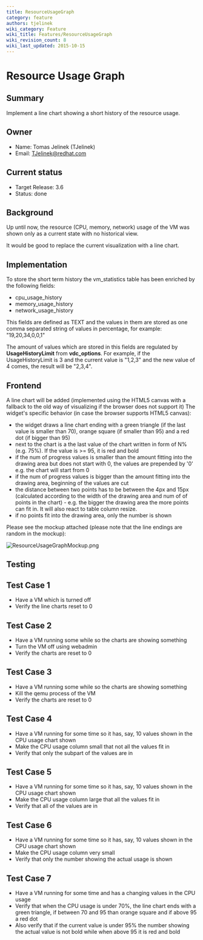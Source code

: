 ```yaml
---
title: ResourceUsageGraph
category: feature
authors: tjelinek
wiki_category: Feature
wiki_title: Features/ResourceUsageGraph
wiki_revision_count: 8
wiki_last_updated: 2015-10-15
---
```


# Resource Usage Graph

## Summary

Implement a line chart showing a short history of the resource usage.

## Owner

*   Name: Tomas Jelinek (TJelinek)
*   Email: <TJelinek@redhat.com>

## Current status

*   Target Release: 3.6
*   Status: done

## Background

Up until now, the resource (CPU, memory, network) usage of the VM was shown only as a current state with no historical view.

It would be good to replace the current visualization with a line chart.

## Implementation

To store the short term history the vm_statistics table has been enriched by the following fields:

*   cpu_usage_history
*   memory_usage_history
*   network_usage_history

This fields are defined as TEXT and the values in them are stored as one comma separated string of values in percentage, for example: "19,20,34,0,0,1"

The amount of values which are stored in this fields are regulated by **UsageHistoryLimit** from **vdc_options**. For example, if the UsageHistoryLimit is 3 and the current value is "1,2,3" and the new value of 4 comes, the result will be "2,3,4".

## Frontend

A line chart will be added (implemented using the HTML5 canvas with a fallback to the old way of visualizing if the browser does not support it) The widget's specific behavior (in case the browser supports HTML5 canvas):

*   the widget draws a line chart ending with a green triangle (if the last value is smaller than 70), orange square (if smaller than 95) and a red dot (if bigger than 95)
*   next to the chart is a the last value of the chart written in form of N% (e.g. 75%). If the value is >= 95, it is red and bold
*   if the num of progress values is smaller than the amount fitting into the drawing area but does not start with 0, the values are prepended by '0' e.g. the chart will start from 0
*   if the num of progress values is bigger than the amount fitting into the drawing area, beginning of the values are cut
*   the distance between two points has to be between the 4px and 15px (calculated according to the width of the drawing area and num of of points in the chart) - e.g. the bigger the drawing area the more points can fit in. It will also react to table column resize.
*   if no points fit into the drawing area, only the number is shown

Please see the mockup attached (please note that the line endings are random in the mockup):

![](ResourceUsageGraphMockup.png "ResourceUsageGraphMockup.png")

## Testing

## Test Case 1

*   Have a VM which is turned off
*   Verify the line charts reset to 0

## Test Case 2

*   Have a VM running some while so the charts are showing something
*   Turn the VM off using webadmin
*   Verify the charts are reset to 0

## Test Case 3

*   Have a VM running some while so the charts are showing something
*   Kill the qemu process of the VM
*   Verify the charts are reset to 0

## Test Case 4

*   Have a VM running for some time so it has, say, 10 values shown in the CPU usage chart shown
*   Make the CPU usage column small that not all the values fit in
*   Verify that only the subpart of the values are in

## Test Case 5

*   Have a VM running for some time so it has, say, 10 values shown in the CPU usage chart shown
*   Make the CPU usage column large that all the values fit in
*   Verify that all of the values are in

## Test Case 6

*   Have a VM running for some time so it has, say, 10 values shown in the CPU usage chart shown
*   Make the CPU usage column very small
*   Verify that only the number showing the actual usage is shown

## Test Case 7

*   Have a VM running for some time and has a changing values in the CPU usage
*   Verify that when the CPU usage is under 70%, the line chart ends with a green triangle, if between 70 and 95 than orange square and if above 95 a red dot
*   Also verify that if the current value is under 95% the number showing the actual value is not bold while when above 95 it is red and bold

